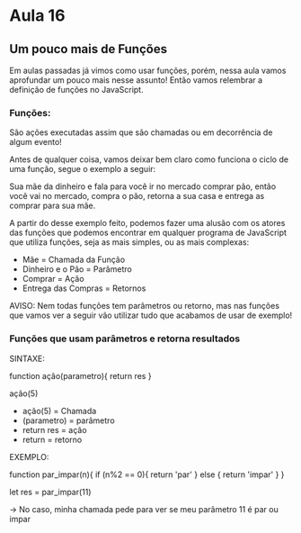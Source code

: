 # Aula 16

## Um pouco mais de Funções
Em aulas passadas já vimos como usar funções, porém, nessa aula vamos aprofundar um pouco mais nesse assunto! Então vamos relembrar a definição de funções no JavaScript.

### Funções:
São ações executadas assim que são chamadas ou em decorrência de algum evento!

Antes de qualquer coisa, vamos deixar bem claro como funciona o ciclo de uma função, segue o exemplo a seguir:

Sua mãe da dinheiro e fala para você ir no mercado comprar pão, então você vai no mercado, compra o pão, retorna a sua casa e entrega as comprar para sua mãe.

A partir do desse exemplo feito, podemos fazer uma alusão com os atores das funções que podemos encontrar em qualquer programa de JavaScript que utiliza funções, seja as mais simples, ou as mais complexas:

* Mãe = Chamada da Função
* Dinheiro e o Pão = Parâmetro
* Comprar = Ação
* Entrega das Compras = Retornos

AVISO: Nem todas funções tem parâmetros ou retorno, mas nas funções que vamos ver a seguir vão utilizar tudo que acabamos de usar de exemplo!

### Funções que usam parâmetros e retorna resultados

SINTAXE:

function ação(parametro){
    return res
}

ação(5)

* ação(5) = Chamada
* (parametro) = parâmetro
* return res = ação
* return = retorno

EXEMPLO:

function par_impar(n){
    if (n%2 == 0){
        return 'par'
    } else {
        return 'impar'
    }
}

let res = par_impar(11)

-> No caso, minha chamada pede para ver se meu parâmetro 11 é par ou impar